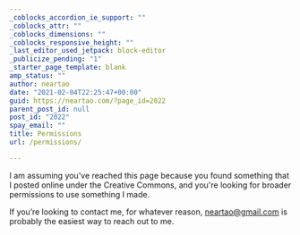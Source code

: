 ```yaml
---
_coblocks_accordion_ie_support: ""
_coblocks_attr: ""
_coblocks_dimensions: ""
_coblocks_responsive_height: ""
_last_editor_used_jetpack: block-editor
_publicize_pending: "1"
_starter_page_template: blank
amp_status: ""
author: neartao
date: "2021-02-04T22:25:47+00:00"
guid: https://neartao.com/?page_id=2022
parent_post_id: null
post_id: "2022"
spay_email: ""
title: Permissions
url: /permissions/

---
```

I am assuming you've reached this page because you found something that I posted online under the Creative Commons, and you're looking for broader permissions to use something I made.

If you’re looking to contact me, for whatever reason, [neartao@gmail.com](mailto:neartao@gmail.com) is probably the easiest way to reach out to me.
